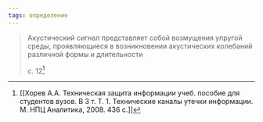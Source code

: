 ```yaml
---
tags: определение
---
```

>Акустический сигнал представляет собой возмущения упругой среды, проявляющиеся в возникновении акустических колебаний различной формы и длительности
>
>с. 12[^1]


[^1]:[[Хорев А.А. Техническая защита информации учеб. пособие для студентов вузов. В 3 т. Т. 1. Технические каналы утечки информации. М. НПЦ Аналитика, 2008. 436 с.]]
